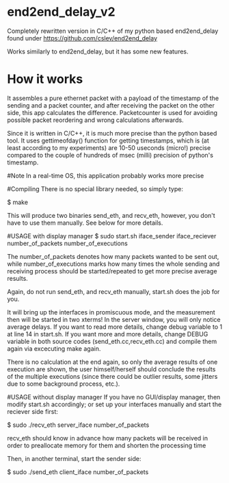 # end2end_delay_v2
Completely rewritten version in C/C++ of my python based end2end_delay found under https://github.com/cslev/end2end_delay

Works similarly to end2end_delay, but it has some new features.

# How it works
It assembles a pure ethernet packet with a payload of the timestamp of the sending and a 
packet counter, and after receiving the packet on the other side, this app calculates the difference.
Packetcounter is used for avoiding possible packet reordering and wrong calculations afterwards.

Since it is written in C/C++, it is much more precise than the python based tool.
It uses gettimeofday() function for getting timestamps, which is (at least according to my 
experiments) are 10-50 useconds (micro!) precise compared to the couple of hundreds of msec (milli) 
precision of python's timestamp.

#Note
In a real-time OS, this application probably works more precise

#Compiling
There is no special library needed, so simply type:

$ make

This will produce two binaries send_eth, and recv_eth, however, you don't have to use
them manually. See below for more details.

#USAGE with display manager
$ sudo start.sh iface_sender iface_reciever number_of_packets number_of_executions

The number_of_packets denotes how many packets wanted to be sent out, while
number_of_executions marks how many times the whole sending and receiving process should be
started/repeated to get more precise average results.

Again, do not run send_eth, and recv_eth  manually, start.sh does the job for you.

It will bring up the interfaces in promiscuous mode, and the measurement then will be started
in two xterms!
In the server window, you will only notice average delays. If you want to read more details,
change debug variable to 1 at line 14 in start.sh.
If you want more and more details, change DEBUG variable in both source codes (send_eth.cc,recv_eth.cc)
and compile them again via excecuting make again.

There is no calculation at the end again, so only the average results of one execution are shown,
the user himself/herself should conclude the results of the multiple executions (since there 
could be outlier results, some jitters due to some background process, etc.).


#USAGE without display manager
If you have no GUI/display manager, then modify start.sh accordingly; or set up your interfaces
manually and start the reciever side first:

$ sudo ./recv_eth server_iface number_of_packets


recv_eth should know in advance how many packets will be received in order to preallocate memory
for them and shorten the processing time

Then, in another terminal, start the sender side:

$ sudo ./send_eth client_iface number_of_packets




